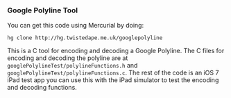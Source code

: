 ### Google Polyline Tool

You can get this code using Mercurial by doing:

`hg clone http://hg.twistedape.me.uk/googlepolyline`

This is a C tool for encoding and decoding a Google Polyline.
The C files for encoding and decoding the polyline are at 
`googlePolylineTest/polylineFunctions.h` and `googlePolylineTest/polylineFunctions.c`.
The rest of the code is an iOS 7 iPad test app you can use this with the iPad
simulator to test the encoding and decoding functions.